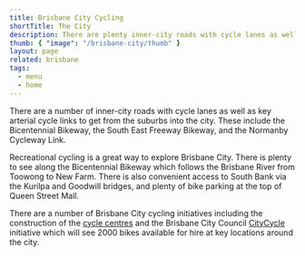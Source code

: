 ```yaml
---
title: Brisbane City Cycling
shortTitle: The City
description: There are plenty inner-city roads with cycle lanes as well as key arterial cycle links to get from the suburbs into the city. These include the Bicentennial Bikeway, the South East Freeway Bikeway, and the Normanby Cycleway Link.
thumb: { "image": "/brisbane-city/thumb" }
layout: page
related: brisbane
tags:
  - menu
  - home
---
```


There are a number of inner-city roads with cycle lanes as well as key arterial cycle links to get from the suburbs into the city. These include the Bicentennial Bikeway, the South East Freeway Bikeway, and the Normanby Cycleway Link.

Recreational cycling is a great way to explore Brisbane City. There is plenty to see along the Bicentennial Bikeway which follows the Brisbane River from Toowong to New Farm. There is also convenient access to South Bank via the Kurilpa and Goodwill bridges, and plenty of bike parking at the top of Queen Street Mall.

There are a number of Brisbane City cycling initiatives including the construction of the <a href="../cycle-centres/">cycle centres</a> and the Brisbane City Council <a href="../cycle-centres/#http:/www.brisbane.qld.gov.au/BCC:BASE::pc=PC_5516">CityCycle</a> initiative which will see 2000 bikes available for hire at key locations around the city.
